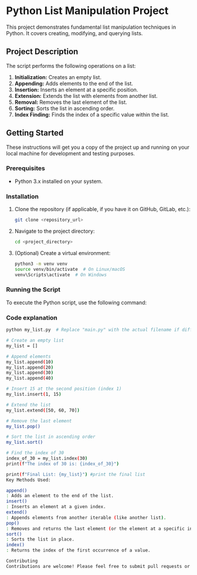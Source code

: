 # Python List Manipulation Project

This project demonstrates fundamental list manipulation techniques in Python. It covers creating, modifying, and querying lists.

## Project Description

The script performs the following operations on a list:

1.  **Initialization:** Creates an empty list.
2.  **Appending:** Adds elements to the end of the list.
3.  **Insertion:** Inserts an element at a specific position.
4.  **Extension:** Extends the list with elements from another list.
5.  **Removal:** Removes the last element of the list.
6.  **Sorting:** Sorts the list in ascending order.
7.  **Index Finding:** Finds the index of a specific value within the list.

## Getting Started

These instructions will get you a copy of the project up and running on your local machine for development and testing purposes.

### Prerequisites

*   Python 3.x installed on your system. 

### Installation

1.  Clone the repository (if applicable, if you have it on GitHub, GitLab, etc.):

    ```bash
    git clone <repository_url>
    ```

2.  Navigate to the project directory:

    ```bash
    cd <project_directory>
    ```

3.  (Optional) Create a virtual environment:

    ```bash
    python3 -m venv venv
    source venv/bin/activate  # On Linux/macOS
    venv\Scripts\activate  # On Windows
    ```

### Running the Script

To execute the Python script, use the following command:

### Code explanation

```bash
python my_list.py  # Replace "main.py" with the actual filename if different

# Create an empty list
my_list = []

# Append elements
my_list.append(10)
my_list.append(20)
my_list.append(30)
my_list.append(40)

# Insert 15 at the second position (index 1)
my_list.insert(1, 15)

# Extend the list
my_list.extend([50, 60, 70])

# Remove the last element
my_list.pop()

# Sort the list in ascending order
my_list.sort()

# Find the index of 30
index_of_30 = my_list.index(30)
print(f"The index of 30 is: {index_of_30}")

print(f"Final List: {my_list}") #print the final list
Key Methods Used:

append()
: Adds an element to the end of the list.
insert()
: Inserts an element at a given index.
extend()
: Appends elements from another iterable (like another list).
pop()
: Removes and returns the last element (or the element at a specific index if provided).
sort()
: Sorts the list in place.
index()
: Returns the index of the first occurrence of a value.

Contributing
Contributions are welcome! Please feel free to submit pull requests or open issues for any bugs or feature requests.